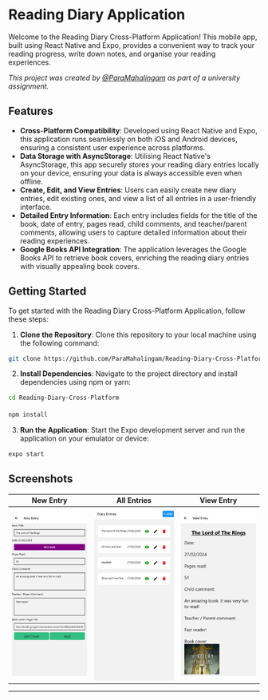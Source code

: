 # Reading Diary Application

Welcome to the Reading Diary Cross-Platform Application! This mobile app, built using React Native and Expo, provides a convenient way to track your reading progress, write down notes, and organise your reading experiences.

*This project was created by [@ParaMahalingam](https://www.github.com/ParaMahalingam) as part of a university assignment.*

## Features

- **Cross-Platform Compatibility**: Developed using React Native and Expo, this application runs seamlessly on both iOS and Android devices, ensuring a consistent user experience across platforms.
- **Data Storage with AsyncStorage**: Utilising React Native's AsyncStorage, this app securely stores your reading diary entries locally on your device, ensuring your data is always accessible even when offline.
- **Create, Edit, and View Entries**: Users can easily create new diary entries, edit existing ones, and view a list of all entries in a user-friendly interface.
- **Detailed Entry Information**: Each entry includes fields for the title of the book, date of entry, pages read, child comments, and teacher/parent comments, allowing users to capture detailed information about their reading experiences.
- **Google Books API Integration**: The application leverages the Google Books API to retrieve book covers, enriching the reading diary entries with visually appealing book covers.

## Getting Started

To get started with the Reading Diary Cross-Platform Application, follow these steps:

1. **Clone the Repository**: Clone this repository to your local machine using the following command:

```bash
git clone https://github.com/ParaMahalingam/Reading-Diary-Cross-Platform.git
```

2. **Install Dependencies**: Navigate to the project directory and install dependencies using npm or yarn:

```bash
cd Reading-Diary-Cross-Platform

npm install
```
3. **Run the Application**: Start the Expo development server and run the application on your emulator or device:

```bash
expo start
```

## Screenshots

New Entry|All Entries|View Entry
:-------------------------:|:-------------------------:|:-------------------------:
![](https://raw.githubusercontent.com/ParaMahalingam/Reading-Diary-Cross-Platform/main/screenshots/new.png?raw=true)  |  ![](https://raw.githubusercontent.com/ParaMahalingam/Reading-Diary-Cross-Platform/main/screenshots/entries.png?raw=true)  |  ![](https://raw.githubusercontent.com/ParaMahalingam/Reading-Diary-Cross-Platform/main/screenshots/view.png?raw=true)

---
